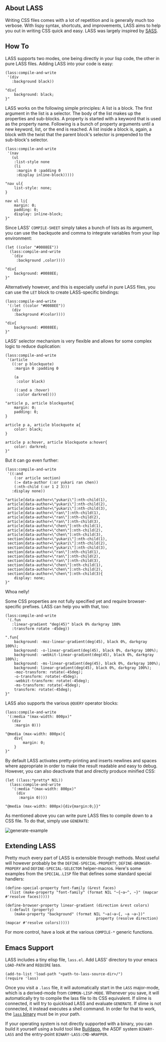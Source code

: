 About LASS
----------
Writing CSS files comes with a lot of repetition and is generally much too verbose. With lispy syntax, shortcuts, and improvements, LASS aims to help you out in writing CSS quick and easy. LASS was largely inspired by [SASS](http://sass-lang.com/).

How To
------
LASS supports two modes, one being directly in your lisp code, the other in pure LASS files. Adding LASS into your code is easy:

```
(lass:compile-and-write
 '(div
   :background black))

"div{
    background: black;
}"
```

LASS works on the following simple principles: A list is a block. The first argument in the list is a selector. The body of the list makes up the properties and sub-blocks. A property is started with a keyword that is used as the property name. Following is a bunch of property arguments until a new keyword, list, or the end is reached. A list inside a block is, again, a block with the twist that the parent block's selector is prepended to the sub-block's selector.

```
(lass:compile-and-write
 '(nav
   (ul
    :list-style none
    (li
     :margin 0 :padding 0
     :display inline-block)))))

"nav ul{
    list-style: none;
}

nav ul li{
    margin: 0;
    padding: 0;
    display: inline-block;
}"
```

Since LASS' `COMPILE-SHEET` simply takes a bunch of lists as its argument, you can use the backquote and comma to integrate variables from your lisp environment:

```
(let ((color "#0088EE"))
  (lass:compile-and-write
   `(div
     :background ,color))))

"div{
    background: #0088EE;
}"
```

Alternatively however, and this is especially useful in pure LASS files, you can use the `LET` block to create LASS-specific bindings:

```
(lass:compile-and-write
 '(:let ((color "#0088EE"))
   (div
    :background #(color))))

"div{
    background: #0088EE;
}"
```

LASS' selector mechanism is very flexible and allows for some complex logic to reduce duplication:

```
(lass:compile-and-write
 '(article
   ((:or p blockquote)
    :margin 0 :padding 0

    (a
     :color black)
      
    ((:and a :hover)
     :color darkred))))

"article p, article blockquote{
    margin: 0;
    padding: 0;
}

article p a, article blockquote a{
    color: black;
}

article p a:hover, article blockquote a:hover{
    color: darkred;
}"
```

But it can go even further:

```
(lass:compile-and-write
 '((:and
    (:or article section)
    (:= data-author (:or yukari ran chen))
    (:nth-child (:or 1 2 3)))
   :display none))

"article[data-author=\"yukari\"]:nth-child(1),
 article[data-author=\"yukari\"]:nth-child(2),
 article[data-author=\"yukari\"]:nth-child(3),
 article[data-author=\"ran\"]:nth-child(1),
 article[data-author=\"ran\"]:nth-child(2),
 article[data-author=\"ran\"]:nth-child(3),
 article[data-author=\"chen\"]:nth-child(1),
 article[data-author=\"chen\"]:nth-child(2),
 article[data-author=\"chen\"]:nth-child(3),
 section[data-author=\"yukari\"]:nth-child(1),
 section[data-author=\"yukari\"]:nth-child(2),
 section[data-author=\"yukari\"]:nth-child(3),
 section[data-author=\"ran\"]:nth-child(1),
 section[data-author=\"ran\"]:nth-child(2),
 section[data-author=\"ran\"]:nth-child(3),
 section[data-author=\"chen\"]:nth-child(1),
 section[data-author=\"chen\"]:nth-child(2),
 section[data-author=\"chen\"]:nth-child(3){
    display: none;
}"
```

Whoa nelly!

Some CSS properties are not fully specified yet and require browser-specific prefixes. LASS can help you with that, too:

```
(lass:compile-and-write
 '(.fun
   :linear-gradient "deg(45)" black 0% darkgray 100%
   :transform rotate -45deg))

".fun{
    background: -moz-linear-gradient(deg(45), black 0%, darkgray 100%);
    background: -o-linear-gradient(deg(45), black 0%, darkgray 100%);
    background: -webkit-linear-gradient(deg(45), black 0%, darkgray 100%);
    background: -ms-linear-gradient(deg(45), black 0%, darkgray 100%);
    background: linear-gradient(deg(45), black 0%, darkgray 100%);
    -moz-transform: rotate(-45deg);
    -o-transform: rotate(-45deg);
    -webkit-transform: rotate(-45deg);
    -ms-transform: rotate(-45deg);
    transform: rotate(-45deg);
}"
```

LASS also supports the various `@QUERY` operator blocks:

```
(lass:compile-and-write
 '(:media "(max-width: 800px)"
   (div
    :margin 0)))

"@media (max-width: 800px){
    div{
        margin: 0;
    }
}"
```

By default LASS activates pretty-printing and inserts newlines and spaces where appropriate in order to make the result readable and easy to debug. However, you can also deactivate that and directly produce minified CSS:

```
(let ((lass:*pretty* NIL))
  (lass:compile-and-write
   '(:media "(max-width: 800px)"
     (div
      :margin 0))))

"@media (max-width: 800px){div{margin:0;}}"
```

As mentioned above you can write pure LASS files to compile down to a CSS file. To do that, simply use `GENERATE`:

![generate-example](http://shinmera.tymoon.eu/public/screenshot-2014.09.04-23:57:38.png)

Extending LASS
--------------
Pretty much every part of LASS is extensible through methods. Most useful will however probably be the `DEFINE-SPECIAL-PROPERTY`, `DEFINE-BROWSER-PROPERY` and `DEFINE-SPECIAL-SELECTOR` helper-macros. Here's some examples from the `SPECIAL.LISP` file that defines some standard special handlers:

```
(define-special-property font-family (&rest faces)
  (list (make-property "font-family" (format NIL "~{~a~^, ~}" (mapcar #'resolve faces)))))

(define-browser-property linear-gradient (direction &rest colors)
  (:default (property)
    (make-property "background" (format NIL "~a(~a~{, ~a ~a~})"
                                         property (resolve direction) (mapcar #'resolve colors)))))
```

For more control, have a look at the various `COMPILE-*` generic functions.

Emacs Support
-------------
LASS includes a tiny elisp file, `lass.el`. Add LASS' directory to your emacs `LOAD-PATH` and `REQUIRE` lass.

```
(add-to-list 'load-path "<path-to-lass-source-dir>/")
(require 'lass)
```

Once you visit a `.lass` file, it will automatically start in the `LASS` major-mode, which is a derived-mode from `COMMON-LISP-MODE`. Whenever you save, it will automatically try to compile the lass file to its CSS equivalent. If slime is connected, it will try to quickload LASS and evaluate `GENERATE`. If slime is not connected, it instead executes a shell command. In order for that to work, the [`lass` binary](https://github.com/Shinmera/LASS/releases) must be in your path.

If your operating system is not directly supported with a binary, you can build it yourself using a build tool like [Buildapp](http://www.xach.com/lisp/buildapp/), the ASDF system `BINARY-LASS` and the entry-point `BINARY-LASS:CMD-WRAPPER`.

